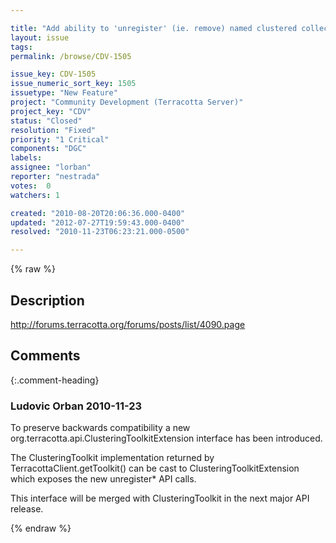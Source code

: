```yaml
---

title: "Add ability to 'unregister' (ie. remove) named clustered collections fetched using the ClusteringToolkit"
layout: issue
tags: 
permalink: /browse/CDV-1505

issue_key: CDV-1505
issue_numeric_sort_key: 1505
issuetype: "New Feature"
project: "Community Development (Terracotta Server)"
project_key: "CDV"
status: "Closed"
resolution: "Fixed"
priority: "1 Critical"
components: "DGC"
labels: 
assignee: "lorban"
reporter: "nestrada"
votes:  0
watchers: 1

created: "2010-08-20T20:06:36.000-0400"
updated: "2012-07-27T19:59:43.000-0400"
resolved: "2010-11-23T06:23:21.000-0500"

---
```




{% raw %}



## Description

<div markdown="1" class="description">

http://forums.terracotta.org/forums/posts/list/4090.page

</div>

## Comments


{:.comment-heading}
### **Ludovic Orban** <span class="date">2010-11-23</span>

<div markdown="1" class="comment">

To preserve backwards compatibility a new org.terracotta.api.ClusteringToolkitExtension interface has been introduced.

The ClusteringToolkit implementation returned by TerracottaClient.getToolkit() can be cast to ClusteringToolkitExtension which exposes the new unregister\* API calls.

This interface will be merged with ClusteringToolkit in the next major API release.

</div>



{% endraw %}
